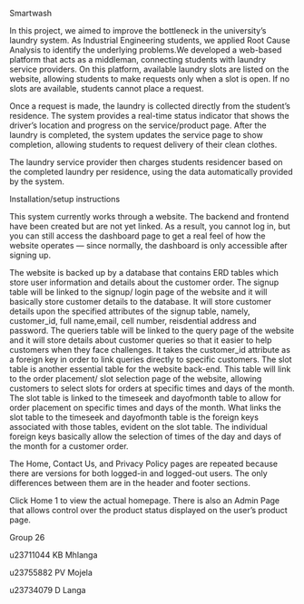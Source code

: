 Smartwash 

In this project, we aimed to improve the bottleneck in the university’s laundry system. As Industrial Engineering students,
we applied Root Cause Analysis to identify the underlying problems.We developed a web-based platform that acts as a middleman,
connecting students with laundry service providers. On this platform, available laundry slots are listed on the website, 
allowing students to make requests only when a slot is open. If no slots are available, students cannot place a request.

Once a request is made, the laundry is collected directly from the student’s residence.
The system provides a real-time status indicator that shows the driver’s location and progress on the service/product page. 
After the laundry is completed, the system updates the service page to show completion, allowing students to request delivery of their clean clothes.

The laundry service provider then charges students residencer  based on the completed laundry per residence, using the data automatically provided by the system.

Installation/setup instructions

This system currently works through a website. The backend and frontend have been created but are not yet linked.
As a result, you cannot log in, but you can still access the dashboard page to get a real feel of how the website operates — since normally,
the dashboard is only accessible after signing up.

The website is backed up by a database that contains ERD tables which store user information and details about the customer order.
The signup table will be linked to the signup/ login page of the website and it will basically store customer details to the database. It will store customer details upon the specified attributes of the signup table, namely, customer_id, full name,email, cell number, reisdential address and password.
The queriers table will be linked to the query page of the website and it will store details about customer queries so that it easier to help customers when they face challenges.
It takes the customer_id attribute as a foreign key in order to link queries directly to specific customers.
The slot table is another essential table for the website back-end. This table will link to the order placement/ slot selection page of the website, allowing customers to select slots for orders at specific times and days of the month.
The slot table is linked to the timeseek and dayofmonth table to allow for order placement on specific times and days of the month. What links the slot table to the timeseek and dayofmonth table is the foreign keys associated with those tables, evident on the slot table. The individual foreign keys basically allow the selection of times of the day and days of the month for a customer order.

The Home, Contact Us, and Privacy Policy pages are repeated because there are versions for both logged-in and logged-out users.
The only differences between them are in the header and footer sections.

Click Home 1 to view the actual homepage. There is also an Admin Page that allows control over the product status displayed on the user’s product page.


Group 26

u23711044 KB Mhlanga

u23755882 PV Mojela

u23734079 D Langa



